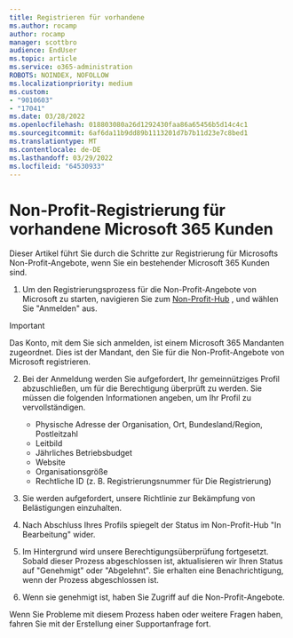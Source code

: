```yaml
---
title: Registrieren für vorhandene
ms.author: rocamp
author: rocamp
manager: scottbro
audience: EndUser
ms.topic: article
ms.service: o365-administration
ROBOTS: NOINDEX, NOFOLLOW
ms.localizationpriority: medium
ms.custom:
- "9010603"
- "17041"
ms.date: 03/28/2022
ms.openlocfilehash: 018803080a26d1292430faa86a65456b5d14c4c1
ms.sourcegitcommit: 6af6da11b9dd89b1113201d7b7b11d23e7c8bed1
ms.translationtype: MT
ms.contentlocale: de-DE
ms.lasthandoff: 03/29/2022
ms.locfileid: "64530933"
---
```

# <a name="nonprofit-registration-for-existing-microsoft-365-customers"></a>Non-Profit-Registrierung für vorhandene Microsoft 365 Kunden

Dieser Artikel führt Sie durch die Schritte zur Registrierung für Microsofts Non-Profit-Angebote, wenn Sie ein bestehender Microsoft 365 Kunden sind.

1. Um den Registrierungsprozess für die Non-Profit-Angebote von Microsoft zu starten, navigieren Sie zum [Non-Profit-Hub](https://nonprofit.microsoft.com) , und wählen Sie "Anmelden" aus.

> [!IMPORTANT]
> Das Konto, mit dem Sie sich anmelden, ist einem Microsoft 365 Mandanten zugeordnet. Dies ist der Mandant, den Sie für die Non-Profit-Angebote von Microsoft registrieren.

2. Bei der Anmeldung werden Sie aufgefordert, Ihr gemeinnütziges Profil abzuschließen, um für die Berechtigung überprüft zu werden. Sie müssen die folgenden Informationen angeben, um Ihr Profil zu vervollständigen.
   - Physische Adresse der Organisation, Ort, Bundesland/Region, Postleitzahl
   - Leitbild
   - Jährliches Betriebsbudget
   - Website
   - Organisationsgröße
   - Rechtliche ID (z. B. Registrierungsnummer für Die Registrierung)

3. Sie werden aufgefordert, unsere Richtlinie zur Bekämpfung von Belästigungen einzuhalten.
4. Nach Abschluss Ihres Profils spiegelt der Status im Non-Profit-Hub "In Bearbeitung" wider.
5. Im Hintergrund wird unsere Berechtigungsüberprüfung fortgesetzt. Sobald dieser Prozess abgeschlossen ist, aktualisieren wir Ihren Status auf "Genehmigt" oder "Abgelehnt". Sie erhalten eine Benachrichtigung, wenn der Prozess abgeschlossen ist.
6. Wenn sie genehmigt ist, haben Sie Zugriff auf die Non-Profit-Angebote.

Wenn Sie Probleme mit diesem Prozess haben oder weitere Fragen haben, fahren Sie mit der Erstellung einer Supportanfrage fort.
